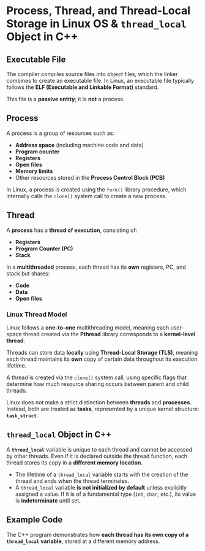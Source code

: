 # Process, Thread, and Thread-Local Storage in Linux OS & `thread_local` Object in C++

## Executable File
The compiler compiles source files into object files, which the linker combines to create an executable file. In Linux, an executable file typically follows the **ELF (Executable and Linkable Format)** standard.

This file is a **passive entity**; it is **not** a process.

## Process
A process is a group of resources such as:
- **Address space** (including machine code and data)
- **Program counter**
- **Registers**
- **Open files**
- **Memory limits**
- Other resources stored in the **Process Control Block (PCB)**

In Linux, a process is created using the `fork()` library procedure, which internally calls the `clone()` system call to create a new process.

## Thread
A **process** has a **thread of execution**, consisting of:
- **Registers**
- **Program Counter (PC)**
- **Stack**

In a **multithreaded** process, each thread has its **own** registers, PC, and stack but shares:
- **Code**
- **Data**
- **Open files**

### Linux Thread Model
Linux follows a **one-to-one** multithreading model, meaning each user-space thread created via the **Pthread** library corresponds to a **kernel-level thread**.

Threads can store data **locally** using **Thread-Local Storage (TLS)**, meaning each thread maintains its **own** copy of certain data throughout its execution lifetime.

A thread is created via the `clone()` system call, using specific flags that determine how much resource sharing occurs between parent and child threads.

Linux does not make a strict distinction between **threads** and **processes**. Instead, both are treated as **tasks**, represented by a unique kernel structure: **`task_struct`**.

## `thread_local` Object in C++
A **`thread_local`** variable is unique to each thread and cannot be accessed by other threads. Even if it is declared outside the thread function, each thread stores its copy in a **different memory location**.

- The lifetime of a `thread_local` variable starts with the creation of the thread and ends when the thread terminates.
- A `thread_local` variable **is not initialized by default** unless explicitly assigned a value. If it is of a fundamental type (`int`, `char`, etc.), its value is **indeterminate** until set.

## Example Code
The C++ program demonstrates how **each thread has its own copy of a `thread_local` variable**, stored at a different memory address.